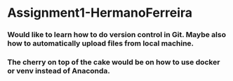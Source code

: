 # Assignment1-HermanoFerreira
### Would like to learn how to do version control in Git. Maybe also how to automatically upload files from local machine.
### The cherry on top of the cake would be on how to use docker or venv instead of Anaconda.

